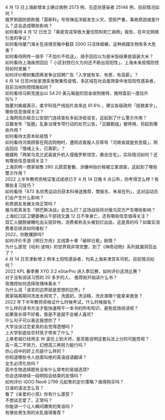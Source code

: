 4 月 13 日上海新增本土确诊病例 2573 例、无症状感染者 25146 例，目前情况如何？  
俄罗斯国防部称俄「莫斯科」号导弹巡洋舰发生火灾，受损严重，事故原因或是什么？这会造成哪些影响？  
如何看待 4 月 12 日世卫「奥密克戎导致大量住院和死亡病例」报告，在中文网络引发的争议？  
如何看待厦门海关在进境空箱中截获 2000 只活体蟑螂，这种病媒生物有多大危害？  
如何看待网传一骑手「不加价不给送」，骑手回应以为是米饭结果是袋装大米？  
如何看待上海疾控回应「 小区封控已久为何还不断出现阳性」，上海未来疫情防控将如何发展？  
如何评价椰树集团再发争议招聘广告「入学就有车、有房、有高薪」？  
4 月 14 日苏州张家港突发聚集性疫情，多区域在社会面筛查中发现阳性感染者，目前当地防控措施如何？  
如何看待马斯克提出以 54.20 美元每股的现金收购推特，推特盘前一度拉升 15%？  
独董刘姝威表示，柔宇科技产线投片良率达 81.6％ ，建议各级政府「拯救柔宇」，哪些信息值得关注？  
上海网信办联合公安部门连续查处多起涉疫谣言，这起到了什么警示作用？  
豆瓣发布「饭圈」乱象治理专项行动的处罚公告，「豆瓣鹅组」被停用，将起到哪些作用？  
如何看待太原本轮疫情？  
如何看待河南顾客在网店购物时，遭网店客服人员辱骂「河南省就是贫民窟」，网店回应「情绪上头，已离职」？  
俄媒称「两架乌克兰武装直升机入侵俄罗斯领空，袭击住宅」，实际情况如何？还有哪些信息值得关注？  
上海崇明一商家销售 280 元蔬菜套餐，涉嫌哄抬价格被立案调查，这起到了哪些警示作用？  
2022 上半年教师资格证笔试成绩已于 4 月 14 日晚 8 点公布，你考得怎么样？有哪些复习技巧？  
如何看待「873 名优秀运动员获本科保送推荐，樊振东、朱易在列」，这对运动员们会产生什么影响？  
和男朋友发展太快正常吗？  
俄乌若真发生「顿巴斯决战」会怎么打？这场战役将对俄乌双方产生哪些影响？  
上海虹口区卫健委确认干部钱文雄 12 日不幸身亡，还有哪些信息值得关注？  
双汇火腿肠被曝吃出尖锐异物，消费者称舌头被划烂出血，这是真的吗？如属实消费者后续该如何维权？  
2022，你敢裸辞吗?  
如何评价手游《明日方舟》主线第十章「破碎日冕」剧情？  
为什么感觉《哈利·波特》的世界观非常完整，到了《神奇动物》系列就漏洞百出了？  
4 月 14 日天津新增 2 例本土阳性感染者，均系上海来津货车司机，目前情况如何？  
2022 KPL 春季赛 XYG 3:2 eStarPro 进入季后赛，如何评价这场比赛？  
对于没有阅读习惯的 20 多岁的人， 推荐刚开始读什么书？  
玫瑰控如何选择玫瑰味香水？  
为什么说「语言的边界就是思想的边界」?  
居家隔离期间洗发水用完了，洗面奶，洗洁精，洗衣液哪个能拿来救急？  
2022 年下半年教师资格证什么时候考试，什么时候报名？  
什么样的读书方法才能快速榨干一本书的所有知识，避免低效阅读呢？  
如果我长得不好看，我是不是就不会被人喜欢?  
什么句子可以表达我想你了？  
大学没谈过恋爱真的会觉得遗憾吗？  
上大学到底给农村孩子带来了什么？  
上单老祖已经用主 W 盖伦上到大师，是否能说明这套玩法上分的可能性呢？  
高一高二不努力，幻想高三再努力能行吗？  
你心目中的好上司是什么样的？  
你知道哪些令人拍案叫绝的英语成语翻译？  
女生必须化妆吗？  
高中生物选择题有没有什么常考的易错选项?  
你会选择继续一段明知会结束的友情吗？  
如何评价 iQOO Neo6 2799 元起售的定价策略？值得购买吗？  
日语的语法怎么背？  
看了《亲爱的小孩》你有什么感受？  
不想谈恋爱了，正常吗？  
你能讲一个让人瞬间爆笑的笑话吗？  
有哪些男生用的水乳值得推荐？  
